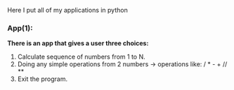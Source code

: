 Here I put all of my applications in python

### App(1):
**There is an app that gives a user three choices:**
1. Calculate sequence of numbers from 1 to N.
2. Doing any simple operations from 2 numbers -> operations like: / * - + // **
3. Exit the program.



